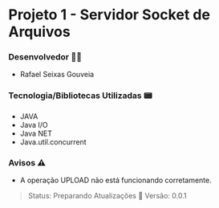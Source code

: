 # Projeto 1 - Servidor Socket de Arquivos

### Desenvolvedor 👨‍💻
- Rafael Seixas Gouveia

### Tecnologia/Bibliotecas Utilizadas 📟
- JAVA
- Java I/O
- Java NET
- Java.util.concurrent

### Avisos ⚠️
- A operação UPLOAD não está funcionando corretamente.

> Status: Preparando Atualizações 🧬
> Versão: 0.0.1

